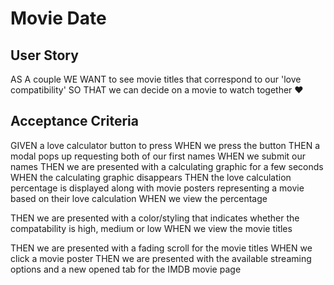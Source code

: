 # Movie Date

<!-- Bleakney - feel free to update the user story with that magical marketing mind -->
## User Story

AS A couple
WE WANT to see movie titles that correspond to our 'love compatibility'
SO THAT we can decide on a movie to watch together ❤️

## Acceptance Criteria

GIVEN a love calculator button to press
WHEN we press the button
THEN a modal pops up requesting both of our first names
WHEN we submit our names
THEN we are presented with a calculating graphic for a few seconds
WHEN the calculating graphic disappears
THEN the love calculation percentage is displayed along with movie posters representing a movie based on their love calculation
WHEN we view the percentage
<!-- will update this idea once we determine the percentage ranges. figure we could add styling to the % displayed based on our genre ranges we set  -->
THEN we are presented with a color/styling that indicates whether the compatability is high, medium or low
WHEN we view the movie titles
<!-- confirming with team -->
THEN we are presented with a fading scroll for the movie titles
WHEN we click a movie poster
THEN we are presented with the available streaming options and a new opened tab for the IMDB movie page
